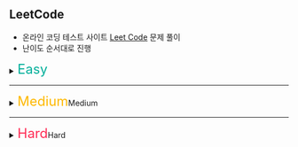 ## LeetCode

- 온라인 코딩 테스트 사이트 [Leet Code](https://leetcode.com/problemset/all/?page=1) 문제 풀이
- 난이도 순서대로 진행

<details>
<summary><span style="color:#02AF9A; font-size:24px;">Easy</span></summary>

- [1. Two Sum](https://github.com/The-Lord-Of-The-Coding/LeetCode/blob/main/Easy/Two%20Sum.md)

- [7. Reverse Integer](https://github.com/The-Lord-Of-The-Coding/LeetCode/blob/main/Easy/Reverse%20Integer.md)

- [9. Palindrome Number](https://github.com/The-Lord-Of-The-Coding/LeetCode/blob/main/Easy/Palindrome%20Number.md)

- [13. Roman to Integer](https://github.com/The-Lord-Of-The-Coding/LeetCode/blob/main/Easy/Roman%20to%20Integer.md)

- [14. Longest Common Prefix](https://github.com/The-Lord-Of-The-Coding/LeetCode/blob/main/Easy/Longest%20Common%20Prefix.md)

- [20. Valid Parentheses](https://github.com/The-Lord-Of-The-Coding/LeetCode/blob/main/Easy/Valid%20Parentheses.md)

- [28. Implement strStr()](https://github.com/The-Lord-Of-The-Coding/LeetCode/blob/main/Easy/Implement%20strStr.md)

- [35. Search Insert Position](https://github.com/The-Lord-Of-The-Coding/LeetCode/blob/main/Easy/Search%20Insert%20Position.md)

- [53. Maximum Subarray](https://github.com/The-Lord-Of-The-Coding/LeetCode/blob/main/Easy/Maximum%20Subarray.md)

- [58. Length of Last Word](https://github.com/The-Lord-Of-The-Coding/LeetCode/blob/main/Easy/Length%20of%20Last%20Word.md)

- [66. Plus One](https://github.com/The-Lord-Of-The-Coding/LeetCode/blob/main/Easy/Plus%20One.md)

- [67. Add Binary](https://github.com/The-Lord-Of-The-Coding/LeetCode/blob/main/Easy/Add%20Binary.md)

- [70. Climbing Stairs](https://github.com/The-Lord-Of-The-Coding/LeetCode/blob/main/Easy/Climbing%20Stairs.md)

</details>

<hr />

<details>
<summary><span style="color:#FEB800; font-size:24px;">Medium</span>Medium</summary>

</details>

<hr />

<details>
<summary><span style="color:#FF2C55; font-size:24px;">Hard</span>Hard</summary>

</details>
